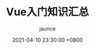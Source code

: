 ---
title: Vue入门知识汇总
author: jaunce
date: 2021-04-10 23:30:00 +0800
categories: [技术, 前端]
tags: [编程语言]
render_with_liquid: true
comments: true
mermaid: true
---